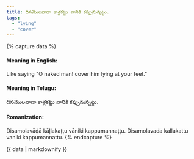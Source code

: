 ```yaml
---
title: దిసమొలవాడా కాళ్లకట్టు వానికి కప్పుమన్నట్టు.
tags:
  - "lying"
  - "cover"
---
```


{% capture data %}
#### Meaning in English:
Like saying "O naked man! cover him lying at your feet."

#### Meaning in Telugu:
దిసమొలవాడా కాళ్లకట్టు వానికి కప్పుమన్నట్టు.

#### Romanization:
Disamolavāḍā kāḷlakaṭṭu vāniki kappumannaṭṭu.
Disamolavada kallakattu vaniki kappumannattu.
{% endcapture %}

{{ data | markdownify }}

